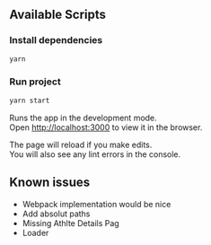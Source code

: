 ## Available Scripts

### Install dependencies
```bash
yarn
```
### Run project
```bash
yarn start
```

Runs the app in the development mode.<br />
Open [http://localhost:3000](http://localhost:3000) to view it in the browser.

The page will reload if you make edits.<br />
You will also see any lint errors in the console.

## Known issues
* Webpack implementation would be nice
* Add absolut paths
* Missing Athlte Details Pag
* Loader